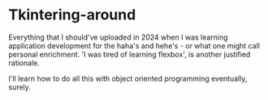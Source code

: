 # Tkintering-around
Everything that I should've uploaded in 2024 when I was learning application development for the haha's and hehe's - or what one might call personal enrichment. 
'I was tired of learning flexbox',  is another justified rationale. 

I'll learn how to do all this with object oriented programming eventually, surely.
